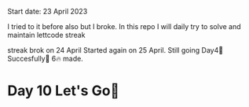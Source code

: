 Start date: 23 April 2023

I tried to it before also but I broke.
In this repo I will daily try to solve and maintain lettcode streak

streak brok on 24 April
Started again on 25 April. Still going Day4🚀
Succesfully🚀 6🔥 made.

# Day 10 Let's Go🚀
